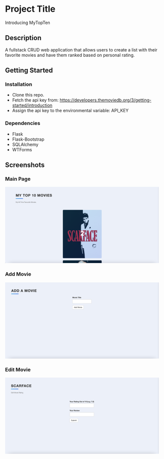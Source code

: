 # Project Title

Introducing MyTopTen

## Description

A fullstack CRUD web application that allows users to create a list with their favorite movies and have them ranked based on personal rating.

## Getting Started

### Installation
* Clone this repo.
* Fetch the api key from: https://developers.themoviedb.org/3/getting-started/introduction
* Assign the api key to the environmental variable: API_KEY

### Dependencies

* Flask
* Flask-Bootstrap
* SQLAlchemy
* WTForms

## Screenshots

### Main Page

![MainPage](https://github.com/mozeezy/MyTopTen/blob/main/screenshots/main-page.png?raw=true)

### Add Movie
![AddMovie](https://github.com/mozeezy/MyTopTen/blob/main/screenshots/add-movie.png?raw=true)

### Edit Movie
![EditMovie](https://github.com/mozeezy/MyTopTen/blob/main/screenshots/edit-movie.png?raw=true)
